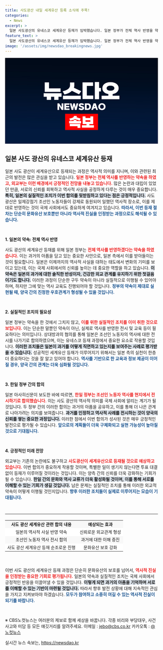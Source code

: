 ```yaml
---
title: 사도광산 내일 세계유산 등록 소식에 주목!
categories:
  - News
excerpt: >
  일본 사도광산의 유네스코 세계유산 등재가 임박했습니다. 일본 정부가 전체 역사 반영을 약속하며, 한·일 간 합의가 이뤄진 이 중요한 순간! 클릭해 더욱 자세한 내용을 확인해보세요!
feature_text: >
  일본 사도광산의 유네스코 세계유산 등재가 임박했습니다. 일본 정부가 전체 역사 반영을 약속하며, 한·일 간 합의가 이뤄진 이 중요한 순간! 클릭해 더욱 자세한 내용을 확인해보세요!
image: '/assets/img/newsdao_breakingnews.jpg'
---
```


<p><img src="/assets/img/newsdao_breakingnews.jpg" alt="firstkoreanews 속보" /></p>

<h2 data-ke-size="size26">일본 사도 광산의 유네스코 세계유산 등재</h2>

<p data-ke-size="size16">일본 사도 광산이 세계유산으로 등재되는 과정은 역사적 의미를 지니며, 이와 관련된 최근의 발전은 많은 관심을 받고 있습니다. <b><span style="color: #ee2323;">일본 정부는 전체 역사를 반영하는 약속을 하였고, 외교부는 이런 배경에서 긍정적인 전망을 내놓고 있습니다.</span></b> 많은 논란과 대립이 있었던 만큼, 서로의 신뢰를 회복하고 역사적 사실을 공정하게 다루는 것이 매우 중요합니다. <b><span style="background-color: #21538527;">특히, 일본의 실질적인 조치가 이번 합의를 뒷받침하고 있다는 점은 긍정적입니다.</span></b> 사도 광산은 일제강점기 조선인 노동자들이 강제로 동원되어 일했던 역사적 장소로, 이를 제대로 반영하는 것이 국제 사회에서도 중요하게 여겨지고 있습니다. <b><span style="color: #1a5490;">따라서, 이번 등재 절차는 단순히 문화유산 보호뿐만 아니라 역사적 진실을 인정받는 과정으로도 해석될 수 있습니다.</span></b></p>

<p data-ke-size="size16">&nbsp;</p>

<p><b>1. 일본의 약속: 전체 역사 반영</b></p>

<p data-ke-size="size16">사도 광산의 세계유산 등재를 위해 일본 정부는 <b><span style="color: #ee2323;">전체 역사를 반영하겠다는 약속을 하였습니다.</span></b> 이는 과거의 아픔을 담고 있는 중요한 사안으로, 일본 측에서 이를 받아들이는 것이 필요합니다. 일본은 이제까지의 역사적 사실을 대하는 태도에서 변화의 기미를 보이고 있는데, 이는 국제 사회에서의 신뢰를 높이는 데 중요한 역할을 하고 있습니다. <b><span style="background-color: #21538527;">이 약속은 일본의 과거에 대한 솔직한 반성이자, 건강한 외교 관계를 유지하기 위한 첫걸음이기도 합니다.</span></b> 이러한 과정이 단순한 구두 약속이 아니라 실질적으로 이행될 수 있어야 하며, 하지만 그에 맞는 역사 교육도 진행되어야 할 것입니다. <b><span style="color: #1a5490;">정부의 약속이 제대로 실현될 때, 양국 간의 진정한 우호관계가 형성될 수 있을 것입니다.</span></b></p>

<p data-ke-size="size16">&nbsp;</p>

<p><b>2. 실질적인 조치의 필요성</b></p>

<p data-ke-size="size16">일본 정부는 약속을 한 것에서 그치지 않고, <b><span style="color: #ee2323;">이를 위한 실질적인 조치를 이미 취한 것으로 보입니다.</span></b> 이는 단순한 말뿐인 약속이 아닌, 실제로 역사를 반영한 전시 및 교육 등이 필요하다는 의미입니다. 상대방과의 협의를 통해 일본은 조선인 노동자의 역사에 대한 전시를 나가기로 합의하였으며, 이는 유네스코 등재 과정에서 중요한 요소로 작용할 것입니다. <b><span style="background-color: #21538527;">이러한 조치들은 일본이 과거를 어떻게 직면하고 있는지를 보여주는 사례로 평가받을 수 있습니다.</span></b> 성공적인 세계유산 등재가 이루어지기 위해서는 일본 측의 실천이 한층 더 중요하다는 것을 잘 알고 있어야 합니다. <b><span style="color: #1a5490;">역사를 기반으로 한 교육과 정보 제공이 이어질 경우, 양국 간의 관계는 더욱 심화될 것입니다.</span></b></p>

<p data-ke-size="size16">&nbsp;</p>

<p><b>3. 한일 정부 간의 합의</b></p>

<p data-ke-size="size16">일본 아사히신문이 보도한 바에 따르면, <b><span style="color: #ee2323;">한일 정부는 조선인 노동자 역사를 현지에서 전시하기로 합의했습니다.</span></b> 이는 사도 광산의 역사적 의미를 국제 사회에 알리는 계기가 될 것입니다. 두 정부 간의 이러한 합의는 과거의 아픔을 공유하고, 이를 통해 더 나은 관계로 나아가려는 의지를 보여줍니다. <b><span style="background-color: #21538527;">과거를 인정하고 역사적 사례를 전시하는 것이 양국의 신뢰를 쌓는 중요한 과정입니다.</span></b> 이러한 점에서 이번 합의가 성사된 것은 매우 긍정적인 발전으로 평가될 수 있습니다. <b><span style="color: #1a5490;">앞으로의 계획들이 더욱 구체화되고 실현 가능성이 높아질 것으로 기대됩니다.</span></b></p>

<p data-ke-size="size16">&nbsp;</p>

<p><b>4. 긍정적인 미래 전망</b></p>

<p data-ke-size="size16">외교부는 기존의 논란에도 불구하고 <b><span style="color: #ee2323;">사도광산이 세계유산으로 등재될 것으로 예상하고 있습니다.</span></b> 이번 합의가 중요하게 작용할 것이며, 특별한 일이 생기지 않는다면 투표 대결 없이 등재가 이루어질 것이라는 것입니다. 이는 양측 간의 신뢰를 더욱 강화하는 기회가 될 수 있습니다. <b><span style="background-color: #21538527;">한일 간의 문화와 역사 교류가 더욱 활성화될 것이며, 이를 통해 서로를 이해할 수 있는 기회가 생길 것입니다.</span></b> 남은 문제는 실질적인 조치를 통해 이러한 외교적 약속이 어떻게 이행될 것인지입니다. <b><span style="color: #1a5490;">향후 이러한 조치들이 실제로 이루어지는 모습이 기대됩니다.</span></b></p>

<p data-ke-size="size16">&nbsp;</p>

<hr />

<table style="width: 100%; border-collapse: collapse; margin: 20px 0;"> 
<tr style="background-color: #f8f8f8;"> 
<td style="text-align: center; height: 17px;"><b>사도 광산 세계유산 관련 합의 내용</b></td> 
<td style="text-align: center; height: 17px;"><b>예상되는 효과</b></td> 
</tr> 
<tr style="background-color: #ffffff;"> 
<td style="text-align: center; height: 17px;">일본의 역사적 사실 반영 약속</td> 
<td style="text-align: center; height: 17px;">신뢰로운 외교관계 형성</td> 
</tr> 
<tr style="background-color: #f8f8f8;"> 
<td style="text-align: center; height: 17px;">조선인 노동자 역사 전시 합의</td> 
<td style="text-align: center; height: 17px;">과거에 대한 이해 증진</td> 
</tr> 
<tr style="background-color: #ffffff;"> 
<td style="text-align: center; height: 17px;">사도 광산 세계유산 등재 순조로운 진행</td> 
<td style="text-align: center; height: 17px;">문화유산 보호 강화</td> 
</tr> 
</table> 

<p data-ke-size="size16">&nbsp;</p> 

<p data-ke-size="size16">이번 사도 광산의 세계유산 등재 과정은 단순히 문화유산의 보호를 넘어서, <b><span style="color: #ee2323;">역사적 진실을 인정받는 중요한 기회로 평가됩니다.</span></b> 일본의 약속과 실질적인 조치는 국제 사회에서 긍정적인 반응을 이끌어낼 수 있을 것입니다. <b><span style="background-color: #21538527;">이렇게 되면 과거의 아픔을 기억하며 서로를 이해할 수 있는 기반이 마련될 것입니다.</span></b> 따라서 향후 발전 상황에 대해 지속적인 관심을 가지고 지켜보아야 하겠습니다. <b><span style="color: #1a5490;">모두가 참여하고 소중히 여길 수 있는 역사적 진실이 되기를 바랍니다.</span></b></p>

<p data-ke-size="size16">&nbsp;</p>

<p data-ke-size="size16">※ CBS노컷뉴스는 여러분의 제보로 함께 세상을 바꿉니다. 각종 비리와 부당대우, 사건사고와 미담 등 모든 얘깃거리를 알려주세요. 이메일 : <a href="mailto:jebo@cbs.co.kr">jebo@cbs.co.kr</a> 카카오톡 : <a href="https://url.kr/b71afn">@노컷뉴스</a></p>
실시간 뉴스 속보는, <a href="https://newsdao.kr" rel="dofollow">https://newsdao.kr</a>


